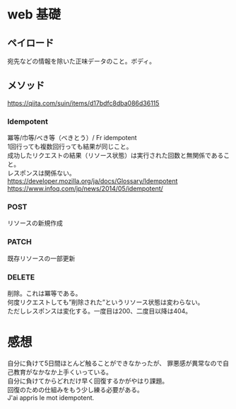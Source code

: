 # web 基礎  
## ペイロード
宛先などの情報を除いた正味データのこと。ボディ。  

## メソッド  
https://qiita.com/suin/items/d17bdfc8dba086d36115  
### Idempotent  
冪等/巾等/べき等（べきとう）/ Fr idempotent  
1回行っても複数回行っても結果が同じこと。  
成功したリクエストの結果（リソース状態）は実行された回数と無関係であること。  
レスポンスは関係ない。
https://developer.mozilla.org/ja/docs/Glossary/Idempotent  
https://www.infoq.com/jp/news/2014/05/idempotent/  
### POST  
リソースの新規作成  
### PATCH  
既存リソースの一部更新  
### DELETE  
削除。これは冪等である。  
何度リクエストしても”削除された”というリソース状態は変わらない。  
ただしレスポンスは変化する。一度目は200、二度目以降は404。  

# 感想  
自分に負けて5日間ほとんど触ることができなかったが、
罪悪感が異常なので自己教育がなかなか上手くいっている。  
自分に負けてからどれだけ早く回復するかがやはり課題。  
回復のための仕組みをもう少し練る必要がある。  
J'ai appris le mot idempotent.